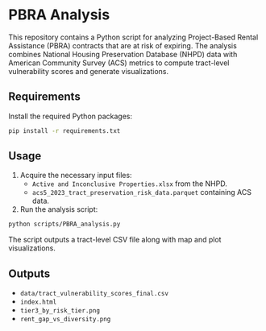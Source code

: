 # PBRA Analysis

This repository contains a Python script for analyzing Project-Based Rental Assistance (PBRA) contracts that are at risk of expiring. The analysis combines National Housing Preservation Database (NHPD) data with American Community Survey (ACS) metrics to compute tract-level vulnerability scores and generate visualizations.

## Requirements

Install the required Python packages:

```bash
pip install -r requirements.txt
```

## Usage

1. Acquire the necessary input files:
   - `Active and Inconclusive Properties.xlsx` from the NHPD.
   - `acs5_2023_tract_preservation_risk_data.parquet` containing ACS data.
2. Run the analysis script:

```bash
python scripts/PBRA_analysis.py
```

The script outputs a tract-level CSV file along with map and plot visualizations.

## Outputs

- `data/tract_vulnerability_scores_final.csv`
- `index.html`
- `tier3_by_risk_tier.png`
- `rent_gap_vs_diversity.png`
